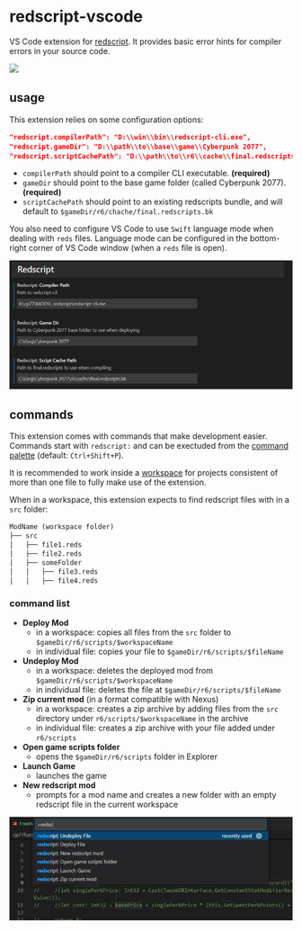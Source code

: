 # redscript-vscode
VS Code extension for [redscript](https://github.com/jac3km4/redscript). It provides basic error hints for compiler errors in your source code.

<img src="https://i.imgur.com/3mR6BjS.png"/>

## usage
This extension relies on some configuration options:
```json
"redscript.compilerPath": "D:\\win\\bin\\redscript-cli.exe",
"redscript.gameDir": "D:\\path\\to\\base\\game\\Cyberpunk 2077",
"redscript.scriptCachePath": "D:\\path\\to\\r6\\cache\\final.redscripts.bk"
```
- `compilerPath` should point to a compiler CLI executable. **(required)**
- `gameDir` should point to the base game folder (called Cyberpunk 2077). **(required)**
- `scriptCachePath` should point to an existing redscripts bundle, and will default to `$gameDir/r6/chache/final.redscripts.bk`

You also need to configure VS Code to use `Swift` language mode when dealing with `reds` files. Language mode can be configured in the bottom-right corner of VS Code window (when a `reds` file is open).

![settings](./_assets/settings.jpg)

## commands
This extension comes with commands that make development easier. Commands start with `redscript:` and can be exectuded from the [command palette](https://code.visualstudio.com/docs/getstarted/userinterface#_command-palette) (default: `Ctrl+Shift+P`). 

It is recommended to work inside a [workspace](https://code.visualstudio.com/docs/editor/workspaces) for projects consistent of more than one file to fully make use of the extension.

When in a workspace, this extension expects to find redscript files with in a `src` folder:
```
ModName (workspace folder)
├── src
│   ├── file1.reds
│   ├── file2.reds
│   ├── someFolder
│   │   ├── file3.reds
│   │   ├── file4.reds
```


### command list

- **Deploy Mod**
  - in a workspace: copies all files from the `src` folder to `$gameDir/r6/scripts/$workspaceName`
  - in individual file: copies your file to `$gameDir/r6/scripts/$fileName`
- **Undeploy Mod**
  - in a workspace: deletes the deployed mod from `$gameDir/r6/scripts/$workspaceName`
  - in individual file: deletes the file at `$gameDir/r6/scripts/$fileName`
- **Zip current mod** (in a format compatible with Nexus)
  - in a workspace: creates a zip archive by adding files from the `src` directory under `r6/scripts/$workspaceName` in the archive
  - in individual file: creates a zip archive with your file added under `r6/scripts`
- **Open game scripts folder**
  - opens the `$gameDir/r6/scripts` folder in Explorer
- **Launch Game**
  - launches the game
- **New redscript mod**
  - prompts for a mod name and creates a new folder with an empty redscript file in the current workspace

![settings](./_assets/commands.jpg)
